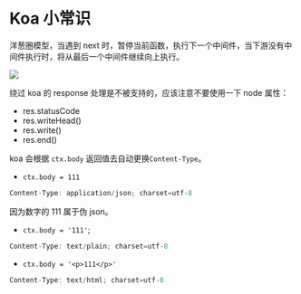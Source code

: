 # Koa 小常识

洋葱圈模型，当遇到 next 时，暂停当前函数，执行下一个中间件，当下游没有中间件执行时，将从最后一个中间件继续向上执行。

![](http://cdn.jinyueyue.cn/15504799167509.jpg)

绕过 koa 的 response 处理是不被支持的，应该注意不要使用一下 node 属性：

- res.statusCode
- res.writeHead()
- res.write()
- res.end()

koa 会根据 `ctx.body` 返回值去自动更换`Content-Type`。

- `ctx.body = 111`

```js
Content-Type: application/json; charset=utf-8
```

因为数字的 111 属于伪 json。

- `ctx.body = '111'`;

```js
Content-Type: text/plain; charset=utf-8
```

- `ctx.body = '<p>111</p>'`

```js
Content-Type: text/html; charset=utf-8
```
